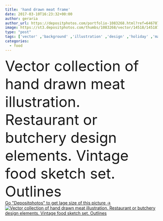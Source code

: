 ```yaml
---
title: 'hand drawn meat frame'
date: 2017-03-10T16:23:32+00:00
author: geraria
author_url: https://depositphotos.com/portfolio-1083268.html?ref=64678756
image: https://st3.depositphotos.com/thumbs/1083268/vector/14518/145187453/api_thumb_450.jpg?forcejpeg=true
type: "post"
tags: ['vector' ,'background' ,'illustration' ,'design' ,'holiday' ,'market' ,'shop' ,'fresh' ,'beef' ,'meat' ,'raw' ,'knife' ,'food' ,'butchery' ,'cooking' ,'steak' ,'butcher' ,'cow' ,'barbecue' ,'ingredient' ,'chop' ,'family' ,'dish' ,'Menu' ,'restaurant' ,'mushroom' ,'retro' ,'vintage' ,'chicken' ,'vegetables' ,'farm' ,'product' ,'sketch' ,'lamb' ,'turkey' ,'spice' ,'sausage' ,'grilled' ,'kebab' ,'pork' ,'pig' ,'bull' ,'ham' ,'sirloin' ,'cattle' ,'wurst' ,'champignon' ,'veal' ,'bacon' ,'meatballs' ]
categories: 
  - food
---
```

<div aling="center">
            <font size="60"> Vector collection of hand drawn meat illustration. Restaurant or butchery design elements. Vintage food sketch set. Outlines</font>   
</div>
<div>
    <a href='https://st3.depositphotos.com/thumbs/1083268/vector/14518/145187453/api_thumb_450.jpg?forcejpeg=true?ref=64678756' target=_blank > Go "Depositphotos" to get lage size of this picture ->
        <img href='https://st3.depositphotos.com/thumbs/1083268/vector/14518/145187453/api_thumb_450.jpg?forcejpeg=true?ref=64678756' src='https://st3.depositphotos.com/1083268/14518/v/950/depositphotos_145187453-stock-illustration-hand-drawn-meat-frame.jpg?forcejpeg=true' alt='Vector collection of hand drawn meat illustration. Restaurant or butchery design elements. Vintage food sketch set. Outlines' >
    </a>
</div>
